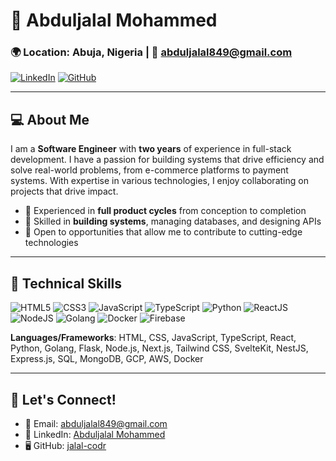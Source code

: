# 👋 Abduljalal Mohammed

### 🌍 Location: Abuja, Nigeria | 📧 [abduljalal849@gmail.com](mailto:abduljalal849@gmail.com)
[![LinkedIn](https://img.shields.io/badge/LinkedIn-Abduljalal%20Mohammed-blue)](https://www.linkedin.com/in/abduljalal-mohammed-092296260)
[![GitHub](https://img.shields.io/badge/GitHub-jalal--codr-blue)](https://github.com/jalal-codr)

---

## 💻 About Me

I am a **Software Engineer** with **two years** of experience in full-stack development. I have a passion for building systems that drive efficiency and solve real-world problems, from e-commerce platforms to payment systems. With expertise in various technologies, I enjoy collaborating on projects that drive impact.

- 🔨 Experienced in **full product cycles** from conception to completion
- 🚀 Skilled in **building systems**, managing databases, and designing APIs
- 🎯 Open to opportunities that allow me to contribute to cutting-edge technologies

---

## 🔧 Technical Skills

![HTML5](https://img.shields.io/badge/-HTML5-orange?style=flat&logo=html5&logoColor=white)
![CSS3](https://img.shields.io/badge/-CSS3-blue?style=flat&logo=css3)
![JavaScript](https://img.shields.io/badge/-JavaScript-yellow?style=flat&logo=javascript&logoColor=white)
![TypeScript](https://img.shields.io/badge/-TypeScript-blue?style=flat&logo=typescript&logoColor=white)
![Python](https://img.shields.io/badge/-Python-green?style=flat&logo=python&logoColor=white)
![ReactJS](https://img.shields.io/badge/-ReactJS-blue?style=flat&logo=react)
![NodeJS](https://img.shields.io/badge/-NodeJS-green?style=flat&logo=node.js)
![Golang](https://img.shields.io/badge/-Golang-blue?style=flat&logo=go&logoColor=white)
![Docker](https://img.shields.io/badge/-Docker-blue?style=flat&logo=docker)
![Firebase](https://img.shields.io/badge/-Firebase-yellow?style=flat&logo=firebase)

**Languages/Frameworks**: HTML, CSS, JavaScript, TypeScript, React, Python, Golang, Flask, Node.js, Next.js, Tailwind CSS, SvelteKit, NestJS, Express.js, SQL, MongoDB, GCP, AWS, Docker


---

## 🌟 Let's Connect!

- 📧 Email: [abduljalal849@gmail.com](mailto:abduljalal849@gmail.com)
- 💼 LinkedIn: [Abduljalal Mohammed](https://www.linkedin.com/in/abduljalal-mohammed-092296260)
- 🖥️ GitHub: [jalal-codr](https://github.com/jalal-codr)
